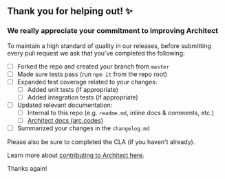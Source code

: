## Thank you for helping out! ✨

### We really appreciate your commitment to improving Architect

To maintain a high standard of quality in our releases, before submitting every pull request we ask that you've completed the following:

- [ ] Forked the repo and created your branch from `master`
- [ ] Made sure tests pass (run `npm it` from the repo root)
- [ ] Expanded test coverage related to your changes:
  - [ ] Added unit tests (if appropriate)
  - [ ] Added integration tests (if appropriate)
- [ ] Updated relevant documentation:
  - [ ] Internal to this repo (e.g. `readme.md`, inline docs & comments, etc.)
  - [ ] [Architect docs (arc.codes)](https://github.com/architect/arc.codes)
- [ ] Summarized your changes in the `changelog.md`

Please also be sure to completed the CLA (if you haven't already).

Learn more about [contributing to Architect here](https://arc.codes/intro/community).

Thanks again!
